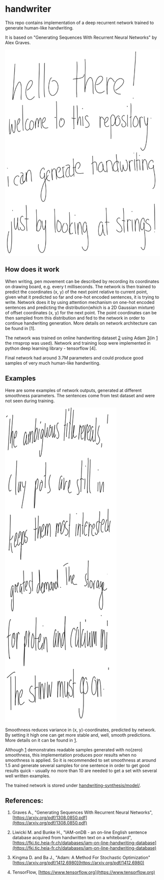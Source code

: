 # handwriter

This repo contains implementation of a deep recurrent network trained to generate human-like handwriting. 

It is based on "Generating Sequences With Recurrent Neural Networks" by Alex Graves.

![examples](./images/examples.png)

## How does it work

When writing, pen movement can be described by recording its coordinates on drawing board, e.g. every t milliseconds. The network is then trained to predict the coordinates (x, y) of the next point relative to current point, given what it predicted so far and one-hot encoded sentences, it is trying to write. Network does it by using attention mechanism on one-hot encoded sentences and predicting the distribution(which is a 2D Gaussian mixture) of offset coordinates (x, y) for the next point. The point coordinates can be then sampled from this distribution and fed to the network in order to continue handwriting generation. More details on network architecture can be found in [1].

The network was trained on online handwriting dataset [2](#references) using Adam [3](#references)(in [1](#references) the rmsprop was used). Network and training loop were implemented in python deep learning library - tensorflow [4].

Final network had around 3.7M parameters and could produce good samples of very much human-like handwriting.

## Examples

Here are some examples of network outputs, generated at different smoothness parameters. The sentences come from test dataset and were not seen during training.

![examples1](./images/examples1.png)

Smoothness reduces variance in (x, y)-coordinates, predicted by network. By setting it high one can get more stable and, well, smooth predictions. More details on it can be found in [1](#references).

Although [1](#references) demonstrates readable samples generated with no(zero) smoothness, this implementation produces poor results when no smoothness is applied. So it is recommended to set smoothness at around 1.5 and generate several samples for one sentence in order to get good results quick - usually no more than 10 are needed to get a set with several well written examples.

The trained network is stored under [handwriting-synthesis/model/](./handwriting-synthesis/model/).

## References:

1. Graves A., "Generating Sequences With Recurrent Neural Networks", [https://arxiv.org/pdf/1308.0850.pdf](https://arxiv.org/pdf/1308.0850.pdf)

2. Liwicki M. and Bunke H., "IAM-onDB - an on-line English sentence database acquired from handwritten text on a whiteboard", [https://fki.tic.heia-fr.ch/databases/iam-on-line-handwriting-database](https://fki.tic.heia-fr.ch/databases/iam-on-line-handwriting-database)

3. Kingma D. and Ba J., "Adam: A Method For Stochastic Optimization" [https://arxiv.org/pdf/1412.6980](https://arxiv.org/pdf/1412.6980)

4. TensorFlow, [https://www.tensorflow.org](https://www.tensorflow.org)
